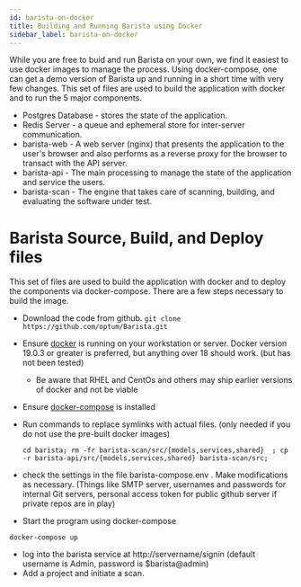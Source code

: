 ```yaml
---
id: barista-on-docker
title: Building and Running Barista using Docker
sidebar_label: barista-on-docker
---
```



While you are free to buid and run Barista on your own, we find it easiest to use docker images to manage the process.  Using docker-compose, one can get a demo version of Barista up and running in a short time with very few changes.
This set of files are used to build the application with docker and to run the 5 major components.
- Postgres Database - stores the state of the application.
- Redis Server - a queue and ephemeral store for inter-server communication.
- barista-web - A web server (nginx) that presents the application to the user's browser and also performs as a reverse proxy for the browser to transact with the API server.
- barista-api - The main processing to manage the state of the application and service the users.
- barista-scan - The engine that takes care of scanning, building, and evaluating the software under test.


# Barista Source, Build, and Deploy files

This set of files are used to build the application with docker and to deploy the components via docker-compose.  There are a few steps necessary to build the image.
- Download the code from github.
   `git clone https://github.com/optum/Barista.git`
- Ensure [docker](https://docs.docker.com/install/) is running on your workstation or server.  Docker version 19.0.3 or greater is preferred, but anything over 18 should work.  (but has not been tested)
  - Be aware that RHEL and CentOs and others may ship earlier versions of docker and not be viable
- Ensure [docker-compose](https://docs.docker.com/compose/install/) is installed
- Run commands to replace symlinks with actual files.  (only needed if you do not use the pre-built docker images)

    `cd barista;
    rm -fr barista-scan/src/{models,services,shared}  ;
    cp -r barista-api/src/{models,services,shared} barista-scan/src;`
- check the settings in the file barista-compose.env .  Make modifications as necessary.  (Things like SMTP server, usernames and passwords for internal Git servers, personal access token for public github server if private repos are in play)
- Start the program using docker-compose

 `docker-compose up`
- log into the barista service at http://servername/signin (default username is Admin, password is $barista@admin)
- Add a project and initiate a scan.
